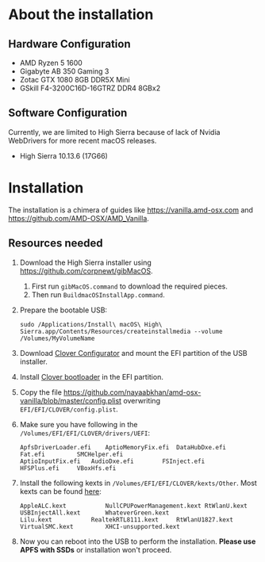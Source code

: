 # About the installation

## Hardware Configuration

- AMD Ryzen 5 1600
- Gigabyte AB 350 Gaming 3
- Zotac GTX 1080 8GB DDR5X Mini
- GSkill F4-3200C16D-16GTRZ DDR4 8GBx2

## Software Configuration

Currently, we are limited to High Sierra because of lack of Nvidia WebDrivers for more recent macOS releases.

- High Sierra 10.13.6 (17G66)

# Installation

The installation is a chimera of guides like https://vanilla.amd-osx.com and https://github.com/AMD-OSX/AMD_Vanilla.

## Resources needed

1. Download the High Sierra installer using https://github.com/corpnewt/gibMacOS.
    1. First run `gibMacOS.command` to download the required pieces.
    2. Then run `BuildmacOSInstallApp.command`.
    
2. Prepare the bootable USB:
   
    ```
    sudo /Applications/Install\ macOS\ High\ Sierra.app/Contents/Resources/createinstallmedia --volume /Volumes/MyVolumeName
    ```
    
3. Download [Clover Configurator](https://mackie100projects.altervista.org/download-clover-configurator/) and mount the EFI partition of the USB installer.

4. Install [Clover bootloader](https://github.com/CloverHackyColor/CloverBootloader/releases) in the EFI partition.

5. Copy the file https://github.com/nayaabkhan/amd-osx-vanilla/blob/master/config.plist overwriting `EFI/EFI/CLOVER/config.plist`.

6. Make sure you have following in the `/Volumes/EFI/EFI/CLOVER/drivers/UEFI`:

    ```
    ApfsDriverLoader.efi	AptioMemoryFix.efi	DataHubDxe.efi		Fat.efi			SMCHelper.efi
    AptioInputFix.efi	AudioDxe.efi		FSInject.efi		HFSPlus.efi		VBoxHfs.efi
    ```
 
7. Install the following kexts in `/Volumes/EFI/EFI/CLOVER/kexts/Other`. Most kexts can be found [here](https://1drv.ms/f/s!AiP7m5LaOED-m-J8-MLJGnOgAqnjGw):

    ```
    AppleALC.kext			NullCPUPowerManagement.kext	RtWlanU.kext			USBInjectAll.kext		WhateverGreen.kext
    Lilu.kext			RealtekRTL8111.kext		RtWlanU1827.kext		VirtualSMC.kext			XHCI-unsupported.kext
    ```
 
8. Now you can reboot into the USB to perform the installation. **Please use APFS with SSDs** or installation won't proceed.
